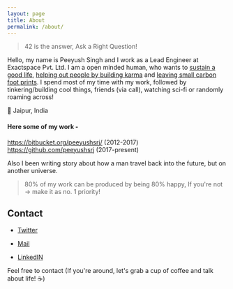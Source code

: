 ```yaml
---
layout: page
title: About
permalink: /about/
---
```


> 42 is the answer, Ask a Right Question!

Hello, my name is Peeyush Singh and I work as a Lead Engineer at Exactspace Pvt. Ltd. I am a open minded human, who wants to [sustain a good life](), [helping out people by building karma]() and [leaving small carbon foot prints](). I spend most of my time with my work, followed by tinkering/building cool things, friends (via call), watching sci-fi or randomly roaming across!

📍 Jaipur, India


<!--to maximize challening and useful work, with competetive credits. Thus progressively moving towards Unknown, great minds, captain and a selfless being.-->

<!-- solving via trees, divide an conquery any problems around me-->


<!-- NEW PROJECTS PAGE -->
<!-- rEUSME SOON --> 

#### Here some of my work -

<!--Here's is my list of software [utilities](http://fosting.in/), that you may find helpful.--> 

https://bitbucket.org/peeyushsrj/ (2012-2017)
https://github.com/peeyushsrj (2017-present)

Also I been writing story about how a man travel back into the future, but on another universe. 

> 80% of my work can be produced by being 80% happy, If you're not -> make it as no. 1 priority!

<!-- 

With his SHEER WILL to travel back,
he made people near him smarter,
leading back into the future. (zero sum games!)

-->

## Contact 

- [Twitter](https://twitter.com/peeyu5h)

- [Mail](mailto:peeyushsrj@gmail.com)

- [LinkedIN](http://linkedin.com/in/peeyushsrj)

Feel free to contact (If you're around, let's grab a cup of coffee and talk about life! ☕)
